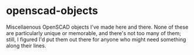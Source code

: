 # openscad-objects
Miscellaenous OpenSCAD objects I've made here and there. None of these are particularly unique or memorable, and there's not too many of them; still, I figured I'd put them out there for anyone who might need something along their lines. 
